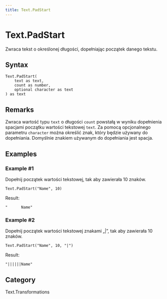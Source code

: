 ```yaml
---
title: Text.PadStart
---
```


# Text.PadStart


Zwraca tekst o określonej długości, dopełniając początek danego tekstu.


## Syntax

```powerquery
Text.PadStart(
    text as text,
    count as number,
    optional character as text
) as text
```


## Remarks

Zwraca wartość typu <code>text</code> o długości <code>count</code> powstałą w wyniku dopełnienia spacjami początku wartości tekstowej <code>text</code>.    Za pomocą opcjonalnego parametru <code>character</code> można określić znak, który będzie używany do dopełniania. Domyślnie znakiem używanym do dopełniania jest spacja.


## Examples

### Example #1 
Dopełnij początek wartości tekstowej, tak aby zawierała 10 znaków.
```powerquery
Text.PadStart("Name", 10)
```

Result: 
```powerquery
"      Name"
```


### Example #2 
Dopełnij początek wartości tekstowej znakami „|”, tak aby zawierała 10 znaków.
```powerquery
Text.PadStart("Name", 10, "|")
```

Result: 
```powerquery
"||||||Name"
```




## Category
Text.Transformations

